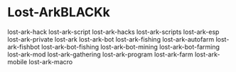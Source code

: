 # Lost-ArkBLACKk
lost-ark-hack lost-ark-script lost-ark-hacks lost-ark-scripts lost-ark-esp lost-ark-private lost-ark lost-ark-bot lost-ark-fishing lost-ark-autofarm lost-ark-fishbot lost-ark-bot-fishing lost-ark-bot-mining lost-ark-bot-farming lost-ark-mod lost-ark-gathering lost-ark-program lost-ark-farm lost-ark-mobile lost-ark-macro
